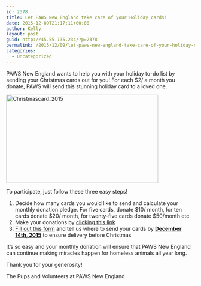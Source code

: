 ```yaml
---
id: 2378
title: Let PAWS New England take care of your Holiday cards!
date: 2015-12-09T21:17:11+00:00
author: Kelly
layout: post
guid: http://45.55.135.234/?p=2378
permalink: /2015/12/09/let-paws-new-england-take-care-of-your-holiday-cards/
categories:
  - Uncategorized
---
```

PAWS New England wants to help you with your holiday to-do list by sending your Christmas cards out for you! For each $2/ a month you donate, PAWS will send this stunning holiday card to a loved one.

<img class="aligncenter  wp-image-2379" src="https://pawsnewengland.com/wp-content/uploads/2015/12/Christmascard_2015-640x372.jpg" alt="Christmascard_2015" width="406" height="236" />

To participate, just follow these three easy steps!

  1. Decide how many cards you would like to send and calculate your monthly donation pledge. For five cards, donate $10/ month, for ten cards donate $20/ month, for twenty-five cards donate $50/month etc.
  2. Make your donations by <a href="https://pawsnewengland.com/donate/#monthly" target="_blank">clicking this link</a>
  3. <a href="https://docs.google.com/forms/d/1IOK_SUSZ_BoK70XMZHHu1iaSqFsyXvVpQ_EL_Lxod7c/viewform?usp=send_form" target="_blank">Fill out this form</a> and tell us where to send your cards by **<u>December 14th, 2015</u>** to ensure delivery before Christmas

It&#8217;s so easy and your monthly donation will ensure that PAWS New England can continue making miracles happen for homeless animals all year long.

Thank you for your generosity!
  
The Pups and Volunteers at PAWS New England